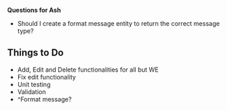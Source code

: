 **Questions for Ash**
- Should I create a format message entity to return the correct message type?

**Things to Do**
-
- Add, Edit and Delete functionalities for all but WE
- Fix edit functionality
- Unit testing
- Validation
- ^Format message?